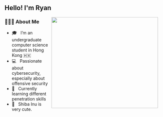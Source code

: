 ## **Hello! I'm Ryan**
  
<img align="right" width="350" height="300" src="https://github.com/Johnchauyu/johnchauyu/blob/main/Shiba.gif" width="45%" height="45%"/>

<h3> 👨🏻‍💻 About Me </h3>

- 🎓 &nbsp; I’m an undergraduate computer science student in Hong Kong 🇭🇰
- 💻 &nbsp; Passionate about cybersecurity, especially about offensive security
- 🌱 &nbsp; Currently learning different penetration skills
- 🐶 &nbsp; Shiba Inu is very cute.
<!--
**Johnchauyu/johnchauyu** is a ✨ _special_ ✨ repository because its `README.md` (this file) appears on your GitHub profile.

Here are some ideas to get you started:

- 🔭 I’m currently working on ...
- 🌱 I’m currently learning ...
- 👯 I’m looking to collaborate on ...
- 🤔 I’m looking for help with ...
- 💬 Ask me about ...
- 📫 How to reach me: ...
- 😄 Pronouns: ...
- ⚡ Fun fact: ...
-->
